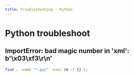 ```yaml
---
title: Troubleshooting - Python
---
```

# Python troubleshoot

## ImportError: bad magic number in 'xml': b'\x03\xf3\r\n'
```bash
find . -name "*.pyc" -exec rm -f {} \;
```
